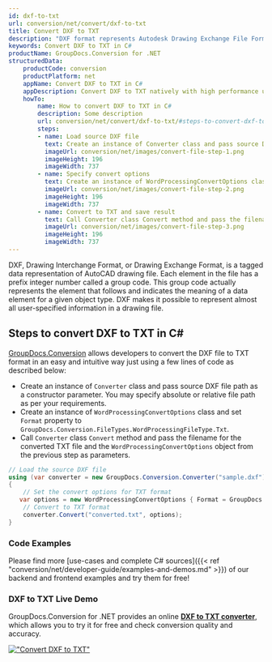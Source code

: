 ```yaml
---
id: dxf-to-txt
url: conversion/net/convert/dxf-to-txt
title: Convert DXF to TXT
description: "DXF format represents Autodesk Drawing Exchange File Format with .dxf extension. Learn how to convert DXF to TXT file programmatically in C# language using GroupDocs.Conversion for .NET library."
keywords: Convert DXF to TXT in C#
productName: GroupDocs.Conversion for .NET
structuredData:
    productCode: conversion
    productPlatform: net
    appName: Convert DXF to TXT in C#
    appDescription: Convert DXF to TXT natively with high performance using C# language and server side GroupDocs.Conversion for .NET APIs, without the use of any software like Microsoft or Open Office.
    howTo:
        name: How to convert DXF to TXT in C# 
        description: Some description
        url: conversion/net/convert/dxf-to-txt/#steps-to-convert-dxf-to-txt-in-c
        steps:
        - name: Load source DXF file 
          text: Create an instance of Converter class and pass source DXF file path as a constructor parameter. You may specify absolute or relative file path as per your requirements. 
          imageUrl: conversion/net/images/convert-file-step-1.png
          imageHeight: 196
          imageWidth: 737
        - name: Specify convert options 
          text: Create an instance of WordProcessingConvertOptions class.
          imageUrl: conversion/net/images/convert-file-step-2.png
          imageHeight: 196
          imageWidth: 737
        - name: Convert to TXT and save result 
          text: Call Converter class Convert method and pass the filename for the converted HTML file and the WordProcessingConvertOptions object from the previous step as parameters.
          imageUrl: conversion/net/images/convert-file-step-3.png
          imageHeight: 196
          imageWidth: 737
---
```


DXF, Drawing Interchange Format, or Drawing Exchange Format, is a tagged data representation of AutoCAD drawing file. Each element in the file has a prefix integer number called a group code. This group code actually represents the element that follows and indicates the meaning of a data element for a given object type. DXF makes it possible to represent almost all user-specified information in a drawing file.

## Steps to convert DXF to TXT in C#

[GroupDocs.Conversion](https://products.groupdocs.com/conversion/net) allows developers to convert the DXF file to TXT format in an easy and intuitive way just using a few lines of code as described below:

* Create an instance of `Converter` class and pass source DXF file path as a constructor parameter. You may specify absolute or relative file path as per your requirements. 
* Create an instance of `WordProcessingConvertOptions` class and set `Format` property to `GroupDocs.Conversion.FileTypes.WordProcessingFileType.Txt`.
* Call `Converter` class `Convert` method and pass the filename for the converted TXT file and the `WordProcessingConvertOptions` object from the previous step as parameters.

```csharp
// Load the source DXF file
using (var converter = new GroupDocs.Conversion.Converter("sample.dxf"))
{
    // Set the convert options for TXT format
   var options = new WordProcessingConvertOptions { Format = GroupDocs.Conversion.FileTypes.WordProcessingFileType.Txt };
    // Convert to TXT format
    converter.Convert("converted.txt", options);
}
```

### Code Examples

Please find more [use-cases and complete C# sources]({{< ref "conversion/net/developer-guide/examples-and-demos.md" >}}) of our backend and frontend examples and try them for free!

### DXF to TXT Live Demo

GroupDocs.Conversion for .NET provides an online [**DXF to TXT converter**](https://products.groupdocs.app/conversion/dxf-to-txt), which allows you to try it for free and check conversion quality and accuracy.

[!["Convert DXF to TXT"](conversion/net/images/convert-to-txt/convert-dxf-to-txt.png)](https://products.groupdocs.app/conversion/dxf-to-txt)